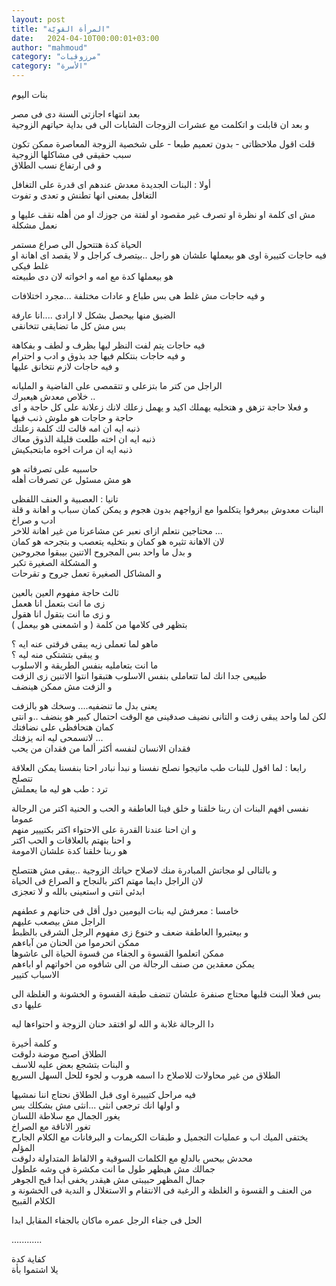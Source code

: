 ```yaml
---
layout: post
title: "المرأة القويّة"
date:   2024-04-10T00:00:01+03:00
author: "mahmoud"
category: "مرزوقيات"
category: "الأسرة"
---
```



بنات اليوم

بعد انتهاء اجازتى السنة دى فى مصر  
و بعد ان قابلت و اتكلمت مع عشرات الزوجات الشابات الى فى
بداية حياتهم الزوجية

قلت اقول ملاحظاتى - بدون تعميم طبعا -
على شخصية الزوجة المعاصرة ممكن تكون سبب حقيقى فى مشاكلها
الزوجية  
و فى ارتفاع نسب الطلاق

أولا : البنات الجديدة معدش عندهم اى قدرة على
التغافل  
التغافل بمعنى انها تطنش و تعدى و تفوت

مش اى كلمة او نظرة او تصرف غير مقصود او لفتة من جوزك او
من أهله نقف عليها و نعمل مشكلة

الحياة كدة هتتحول الى صراع مستمر  
فيه حاجات كتييرة اوى هو بيعملها علشان هو راجل ..بيتصرف
كراجل و لا يقصد اى اهانة او غلط فيكى  
هو بيعملها كدة مع امه و اخواته لان دى طبيعته

و فيه حاجات مش غلط هى بس طباع و عادات مختلفة ...مجرد
اختلافات

الضيق منها بيحصل بشكل لا ارادى ....انا عارفة  
بس مش كل ما تضايقى تتخانقى

فيه حاجات يتم لفت النظر ليها بظرف و لطف و
بفكاهة  
و فيه حاجات بنتكلم فيها جد بذوق و ادب و احترام  
و فيه حاجات لازم نتخانق عليها

الراجل من كتر ما بتزعلى و تتقمصى على الفاضية و
المليانه  
خلاص معدش هيعبرك ..  
و فعلا حاجة تزهق و هتخليه يهملك اكيد و يهمل زعلك لانك
زعلانة على كل حاجة و اى حاجة و حاجات هو ملوش ذنب فيها  
ذنبه ايه ان امه قالت لك كلمة زعلتك  
ذنبه ايه ان اخته طلعت قليلة الذوق معاك  
ذنبه ايه ان مرات اخوه مابتحبكيش

حاسبيه على تصرفاته هو  
هو مش مسئول عن تصرفات أهله

تانيا : العصبية و العنف
اللفظى  
البنات معدوش بيعرفوا يتكلموا مع ازواجهم بدون هجوم و يمكن
كمان سباب و اهانة و قلة ادب و صراخ  
محتاجين نتعلم ازاى نعبر عن مشاعرنا من غير اهانة
للاخر ...  
لان الاهانة تثيره هو كمان و بتخليه يتعصب و بتجرحه هو
كمان  
و بدل ما واحد بس المجروح الاتنين بيبقوا مجروحين  
و المشكلة الصغيرة تكبر  
و المشاكل الصغيرة تعمل جروح و تقرحات

ثالث حاجة مفهوم العين بالعين  
زى ما انت بتعمل انا هعمل  
و زى ما انت بتقول انا هقول  
بتظهر فى كلامها من كلمة ( و اشمعنى هو بيعمل )

ماهو لما تعملى زيه يبقى فرقتى عنه ايه ؟  
و يبقى بتشتكى منه ليه ؟  
ما انت بتعامليه بنفس الطريقة و الاسلوب  
طبيعى جدا انك لما تتعاملى بنفس الاسلوب هتبقوا انتوا
الاتنين زى الزفت  
و الزفت مش ممكن هينضف

يعنى بدل ما تنضفيه.... وسخك هو بالزفت  
لكن لما واحد يبقى زفت و التانى نضيف صدقينى مع الوقت
احتمال كبير هو ينضف ..و انتى كمان هتحافظى على نضافتك  
لاتسمحى ليه انه يزفتك ...  
فقدان الانسان لنفسه أكثر ألما من فقدان من يحب

رابعا : لما اقول للبنات طب ماتيجوا نصلح نفسنا و نبدأ
نبادر احنا بنفسنا يمكن العلاقة تتصلح  
ترد : طب هو ليه ما يعملش

نفسى افهم البنات ان ربنا خلقنا و خلق فينا العاطفة و الحب
و الحنية اكتر من الرجالة عموما  
و ان احنا عندنا القدرة على الاحتواء اكتر بكتييير
منهم  
و احنا بنهتم بالعلاقات و الحب اكتر  
هو ربنا خلقنا كدة علشان الامومة

و بالتالى لو مجاتش المبادرة منك لاصلاح حياتك الزوجية
..يبقى مش هتتصلح  
لان الراجل دايما مهتم اكتر بالنجاح و الصراع فى
الحياة  
ابدئى انتى و استعينى بالله و لا تعجزى

خامسا : معرفش ليه بنات اليومين دول أقل فى حنانهم و
عطفهم  
الراجل مش بيصعب عليهم  
و بيعتبروا العاطفة ضعف و خنوع زى مفهوم الرجل الشرقى
بالظبط  
ممكن اتحرموا من الحنان من آباءهم  
ممكن اتعلموا القسوة و الجفاء من قسوة الحياة الى
عاشوها  
يمكن معقدين من صنف الرجالة من الى شافوه من اخواتهم او
اباءهم  
الاسباب كتيير

بس فعلا البنت قلبها محتاج صنفرة علشان تنضف طبقة القسوة و
الخشونة و الغلظة الى عليها دى

دا الرجالة غلابة و الله لو افتقد حنان الزوجة و احتواءها
ليه

و كلمة أخيرة  
الطلاق اصبح موضة دلوقت  
و البنات بتشجع بعض عليه للاسف  
الطلاق من غير محاولات للاصلاح دا اسمه هروب و لجوء للحل
السهل السريع

فيه مراحل كتيييرة اوى قبل الطلاق نحتاج اننا
نمشيها  
و اولها انك ترجعى انثى ...انثى مش بشكلك بس  
يغور الجمال مع سلاطة اللسان  
تغور الاناقة مع الصراخ  
يختفى الميك اب و عمليات التجميل و طبقات الكريمات و
البرفانات مع الكلام الجارح المؤلم  
محدش بيحس بالدلع مع الكلمات السوقية و الالفاظ المتداولة
دلوقت  
جمالك مش هيظهر طول ما انت مكشرة فى وشه علطول  
جمال المظهر حبيبتى مش هيقدر يخفى أبدا قبح
الجوهر  
من العنف و القسوة و الغلظة و الرغبة فى الانتقام و
الاستغلال و الندية فى الخشونة و الكلام القبيح

الحل فى جفاء الرجل عمره ماكان بالجفاء المقابل
ابدا

............

كفاية كدة  
يلا اشتموا بأة
